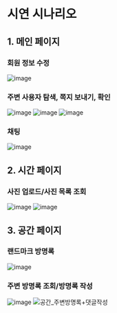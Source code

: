 <div text-align="left">

# 시연 시나리오

## 1. 메인 페이지

### 회원 정보 수정

![image](https://github.com/woodong27/privacy-policy/assets/122415763/9f1448d1-e028-447c-be0b-caa79ae5e9dd)

### 주변 사용자 탐색, 쪽지 보내기, 확인

![image](https://github.com/woodong27/privacy-policy/assets/122415763/55da81d0-b229-4ab3-a10c-ce9789c46154)
![image](https://github.com/woodong27/privacy-policy/assets/122415763/b89e858b-97a0-4f91-b15d-3fd4d9d665d5)
![image](https://github.com/woodong27/privacy-policy/assets/122415763/dffda2b8-9541-4429-a1fc-1615270e2795)

### 채팅

![image](https://github.com/woodong27/privacy-policy/assets/122415763/17b211aa-49f0-4d1c-8288-b82afc3f90bf)


## 2. 시간 페이지

### 사진 업로드/사진 목록 조회

![image](https://github.com/woodong27/privacy-policy/assets/122415763/abbe358d-de9a-4199-aa71-2d340c0a1530)
![image](https://github.com/woodong27/privacy-policy/assets/122415763/7cb1acc1-4828-464f-8dcd-3aecc4bff27a)


## 3. 공간 페이지

### 랜드마크 방명록

![image](https://github.com/woodong27/privacy-policy/assets/122415763/8952f0d6-5fec-4b75-aaf2-b16f280c2a2c)

### 주변 방명록 조회/방명록 작성

![image](https://github.com/woodong27/privacy-policy/assets/122415763/2ad6e141-192c-4598-8dc7-7d00f41ed1a9)
![공간_주변방명록+댓글작성](https://github.com/woodong27/privacy-policy/assets/122415763/8bf9e415-9f45-46dd-830b-0171c99d62c6)


</div>